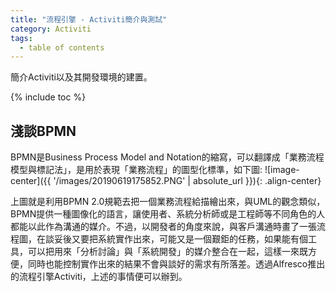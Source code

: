 ```yaml
---
title: "流程引擎 - Activiti簡介與測試"
category: Activiti
tags:
  - table of contents
---
```


簡介Activiti以及其開發環境的建置。
<!--more-->

{% include toc %}

##  淺談BPMN
BPMN是Business Process Model and Notation的縮寫，可以翻譯成「業務流程模型與標記法」，是用於表現「業務流程」的圖型化標準，如下圖:
![image-center]({{ '/images/20190619175852.PNG' | absolute_url }}){: .align-center}

上圖就是利用BPMN 2.0規範去把一個業務流程給描繪出來，與UML的觀念類似，BPMN提供一種圖像化的語言，讓使用者、系統分析師或是工程師等不同角色的人都能以此作為溝通的媒介。不過，以開發者的角度來說，與客戶溝通時畫了一張流程圖，在談妥後又要把系統實作出來，可能又是一個艱鉅的任務，如果能有個工具，可以把用來「分析討論」與「系統開發」的媒介整合在一起，這樣一來既方便，同時也能控制實作出來的結果不會與談好的需求有所落差。透過Alfresco推出的流程引擎Activiti，上述的事情便可以辦到。



